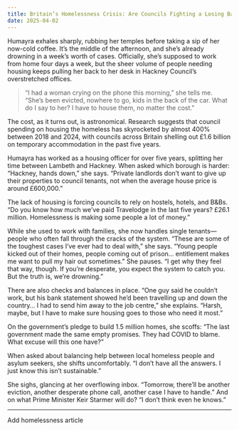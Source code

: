 ```yaml
---
title: Britain’s Homelessness Crisis: Are Councils Fighting a Losing Battle?
date: 2025-04-02
---
```


Humayra exhales sharply, rubbing her temples before taking a sip of her now-cold coffee. It’s the middle of the afternoon, and she’s already drowning in a week’s worth of cases. Officially, she’s supposed to work from home four days a week, but the sheer volume of people needing housing keeps pulling her back to her desk in Hackney Council’s overstretched offices.

> “I had a woman crying on the phone this morning,” she tells me. “She’s been evicted, nowhere to go, kids in the back of the car. What do I say to her? I have to house them, no matter the cost.”

The cost, as it turns out, is astronomical. Research suggests that council spending on housing the homeless has skyrocketed by almost 400% between 2018 and 2024, with councils across Britain shelling out £1.6 billion on temporary accommodation in the past five years.

Humayra has worked as a housing officer for over five years, splitting her time between Lambeth and Hackney. When asked which borough is harder: “Hackney, hands down,” she says. “Private landlords don’t want to give up their properties to council tenants, not when the average house price is around £600,000.”

The lack of housing is forcing councils to rely on hostels, hotels, and B&Bs. “Do you know how much we’ve paid Travelodge in the last five years? £26.1 million. Homelessness is making some people a lot of money.”

While she used to work with families, she now handles single tenants—people who often fall through the cracks of the system. “These are some of the toughest cases I’ve ever had to deal with,” she says. “Young people kicked out of their homes, people coming out of prison… entitlement makes me want to pull my hair out sometimes.” She pauses. “I get why they feel that way, though. If you’re desperate, you expect the system to catch you. But the truth is, we’re drowning.”

There are also checks and balances in place. “One guy said he couldn’t work, but his bank statement showed he’d been travelling up and down the country… I had to send him away to the job centre,” she explains. “Harsh, maybe, but I have to make sure housing goes to those who need it most.”

On the government’s pledge to build 1.5 million homes, she scoffs: “The last government made the same empty promises. They had COVID to blame. What excuse will this one have?”

When asked about balancing help between local homeless people and asylum seekers, she shifts uncomfortably. “I don’t have all the answers. I just know this isn’t sustainable.”

She sighs, glancing at her overflowing inbox. “Tomorrow, there’ll be another eviction, another desperate phone call, another case I have to handle.” And on what Prime Minister Keir Starmer will do? “I don’t think even he knows.”

---


Add homelessness article
